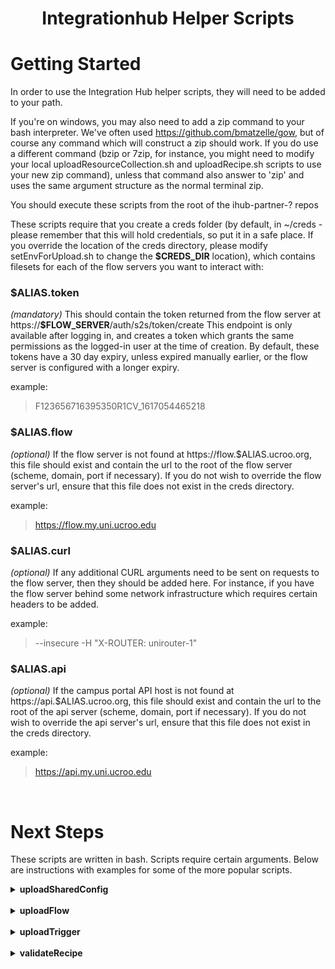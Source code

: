 <h1 style="text-align:center">Integrationhub Helper Scripts</h1>

# Getting Started

In order to use the Integration Hub helper scripts, they will need to be added to your path.

If you're on windows, you may also need to add a zip command to your bash interpreter. We've often used https://github.com/bmatzelle/gow, but of course any command which will construct a zip should work. If you do use a different command (bzip or 7zip, for instance, you might need to modify your local uploadResourceCollection.sh and uploadRecipe.sh scripts to use your new zip command), unless that command also answer to 'zip' and uses the same argument structure as the normal terminal zip.

You should execute these scripts from the root of the ihub-partner-? repos

These scripts require that you create a creds folder (by default, in ~/creds - please remember that this will hold credentials, so put it in a safe place. If you override the location of the creds directory, please modify setEnvForUpload.sh to change the **$CREDS_DIR** location), which contains filesets for each of the flow servers you want to interact with:

### **$ALIAS**.token

_(mandatory)_
This should contain the token returned from the flow server at https://**$FLOW_SERVER**/auth/s2s/token/create
This endpoint is only available after logging in, and creates a token which grants the same permissions as the logged-in user at the time of creation. By default, these tokens have a 30 day expiry, unless expired manually earlier, or the flow server is configured with a longer expiry.

example:

> F123656716395350R1CV_1617054465218

### **$ALIAS**.flow

_(optional)_
If the flow server is not found at https://flow.$ALIAS.ucroo.org, this file should exist and contain the url to the root of the flow server (scheme, domain, port if necessary). If you do not wish to override the flow server's url, ensure that this file does not exist in the creds directory.

example:

> https://flow.my.uni.ucroo.edu

### **$ALIAS**.curl

_(optional)_
If any additional CURL arguments need to be sent on requests to the flow server, then they should be added here. For instance, if you have the flow server behind some network infrastructure which requires certain headers to be added.

example:

> --insecure -H "X-ROUTER: unirouter-1"

### **$ALIAS**.api

_(optional)_
If the campus portal API host is not found at https://api.$ALIAS.ucroo.org, this file should exist and contain the url to the root of the api server (scheme, domain, port if necessary). If you do not wish to override the api server's url, ensure that this file does not exist in the creds directory.

example:

> https://api.my.uni.ucroo.edu

</br>

# Next Steps

These scripts are written in bash. Scripts require certain arguments. Below are instructions with examples for some of the more popular scripts.

<details>
<summary><b>uploadSharedConfig</b></summary>

<b>Action:</b> Uploads all shared config objects within the JSON file specified within the project flow directory to the environment specified.

<b>Instruction:</b> to be called from the root of the project.

<b>Example:</b>

> uploadSharedConfig.sh uni uni

<b>Notes:</b> If you want to upload to local development, leaving off the 2nd argument default to local staging.

</details>
</br>
<details>
<summary><b>uploadFlow</b></summary>

<b>Action:</b> Uploads all flow objects within the JSON file specified within the project flow directory to the environment specified.

<b>Instruction:</b> to be called from the root of the project.

<b>Example:</b>

> uploadFlow.sh uni uni

<b>Notes:</b> If you want to upload to local development, leaving off the 2nd argument default to local staging.

</details>
</br>
<details>
<summary><b>uploadTrigger</b></summary>

<b>Action:</b> Uploads all trigger objects within the JSON file specified within the project flow directory to the environment specified.

<b>Instruction:</b> to be called from the root of the project.

<b>Example:</b>

> uploadTrigger.sh uni uni

<b>Notes:</b> If you want to upload to local development, leaving off the 2nd argument default to local staging.
</details>
</br>
<details>
  <summary><b>validateRecipe</b></summary>

  <b>Action:</b>

  Examines recipes for some common problems like a JSON syntax error, a missing,
  required JSON property that is , a misspelled directory name, etc.

  <b>Instruction:</b> to be called from the recipes directory of the project.

  <b>Example:</b>

  > validateRecipe.sh canvas_connector\_1\_0\_0

  <b>Notes:</b> If the script succeeds, its exit code will be 0. If there are
  any errors, the errors will be printed and the exit code will be greater than
  0.

  This script calls a Python script so it requires Python 3.6 or higher to run.  If Python is installed, this script will download some Python libraries it depends on and install them under the scripts/.venv directory.
</details>
